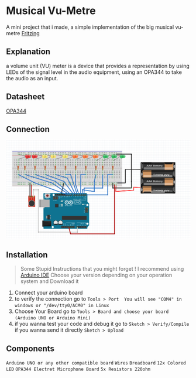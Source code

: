 # Musical Vu-Metre

A mini project that i made, a simple implementation of the big musical vu-metre [Fritzing](https://fritzing.org/download/)


## Explanation

a volume unit (VU) meter is a device that provides a representation by using LEDs of the signal level in the audio equipment, using an OPA344 to take the audio as an input.

## Datasheet 

[OPA344](https://www.ti.com/lit/ds/symlink/opa344.pdf)

## Connection

<p align="center">
  <img src="Arduino/Musical_Vu-Metre/img/comp.png"/>
</p>


## Installation 

> Some Stupid Instructions that you might forget !
I recommend using [Arduino IDE](https://www.arduino.cc/en/software) Choose your version depending on your operation system and Download it 
 
1) Connect your arduino board
2) to verify the connection go to ```Tools > Port  You will see "COM4" in windows or "/dev/tty0/ACM0" in Linux```  
3) Choose Your Board go to ```Tools > Board and choose your board (Arduino UNO or Arduino Mini)```
4) if you wanna test your code and debug it go to ```Sketch > Verify/Compile``` if you wanna send it directly ```Sketch > Upload```

## Components 

`Arduino UNO or any other compatible board`
`Wires`
`Breadboard`
`12x Colored LED`
`OPA344 Electret Microphone Board`
`5x Resistors 220ohm`
